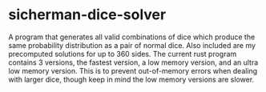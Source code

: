 # sicherman-dice-solver
A program that generates all valid combinations of dice which produce the same probability distribution as a pair of normal dice. Also included are my precomputed solutions for up to 360 sides.
The current rust program contains 3 versions, the fastest version, a low memory version, and an ultra low memory version. This is to prevent out-of-memory errors when dealing with larger dice, though keep in mind the low memory versions are slower.
